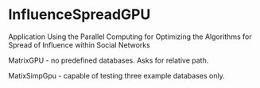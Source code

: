 # InfluenceSpreadGPU
Application Using the Parallel Computing for Optimizing the Algorithms for Spread of Influence within Social Networks


MatrixGPU - no predefined databases. Asks for relative path.

MatixSimpGpu - capable of testing three example databases only.
